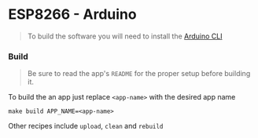 # ESP8266 - Arduino

> To build the software you will need to install the [Arduino CLI](https://arduino.github.io/arduino-cli/0.29/)

### Build
> Be sure to read the app's `README` for the proper setup before building it.

To build the an app just replace `<app-name>` with the desired app name
```shell
make build APP_NAME=<app-name>
```

Other recipes include `upload`, `clean` and `rebuild`